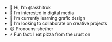 - 👋 Hi, I’m @askhitruk
- 👀 I’m interested in digital media
- 🌱 I’m currently learning grafic design
- 💞️ I’m looking to collaborate on creative projects
- 😄 Pronouns: she/her
- ⚡ Fun fact: I eat pizza from the crust on

<!---
askhitruk/askhitruk is a ✨ special ✨ repository because its `README.md` (this file) appears on your GitHub profile.
You can click the Preview link to take a look at your changes.
--->
